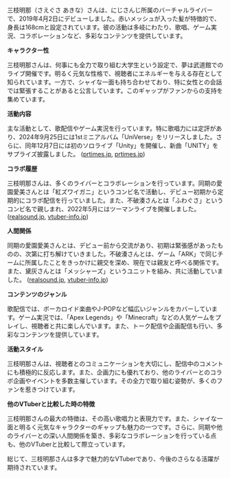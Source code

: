 三枝明那（さえぐさ あきな）さんは、にじさんじ所属のバーチャルライバーで、2019年4月2日にデビューしました。赤いメッシュが入った髪が特徴的で、身長は168cmと設定されています。彼の活動は多岐にわたり、歌唱、ゲーム実況、コラボレーションなど、多彩なコンテンツを提供しています。

**キャラクター性**

三枝明那さんは、何事にも全力で取り組む大学生という設定で、夢は武道館でのライブ開催です。明るく元気な性格で、視聴者にエネルギーを与える存在として知られています。一方で、シャイな一面も持ち合わせており、特に女性との会話では緊張することがあると公言しています。このギャップがファンからの支持を集めています。

**活動内容**

主な活動として、歌配信やゲーム実況を行っています。特に歌唱力には定評があり、2024年9月25日には1stミニアルバム「UniVerse」をリリースしました。さらに、同年12月7日には初のソロライブ「Unity」を開催し、新曲「UNITY」をサプライズ披露しました。 ([prtimes.jp](https://prtimes.jp/main/html/rd/p/000000930.000030865.html?utm_source=openai), [prtimes.jp](https://prtimes.jp/main/html/rd/p/000001064.000030865.html?utm_source=openai))

**コラボ履歴**

三枝明那さんは、多くのライバーとコラボレーションを行っています。同期の愛園愛美さんとは「紅ズワイガニ」というコンビ名で活動し、デビュー初期から定期的にコラボ配信を行っていました。また、不破湊さんとは「ふわぐさ」というコンビ名で親しまれ、2022年5月にはツーマンライブを開催しました。 ([realsound.jp](https://realsound.jp/tech/2023/03/post-1272572_2.html?utm_source=openai), [vtuber-info.jp](https://vtuber-info.jp/column/1943/?utm_source=openai))

**人間関係**

同期の愛園愛美さんとは、デビュー前から交流があり、初期は緊張感があったものの、次第に打ち解けていきました。不破湊さんとは、ゲーム「ARK」で同じチームに所属したことをきっかけに親交を深め、現在では親友と呼べる関係です。また、黛灰さんとは「メッシャーズ」というユニットを組み、共に活動していました。 ([realsound.jp](https://realsound.jp/tech/2023/03/post-1272572_2.html?utm_source=openai), [vtuber-info.jp](https://vtuber-info.jp/column/1943/?utm_source=openai))

**コンテンツのジャンル**

歌配信では、ボーカロイド楽曲やJ-POPなど幅広いジャンルをカバーしています。ゲーム実況では、「Apex Legends」や「Minecraft」などの人気ゲームをプレイし、視聴者と共に楽しんでいます。また、トーク配信や企画配信も行い、多彩なコンテンツを提供しています。

**活動スタイル**

三枝明那さんは、視聴者とのコミュニケーションを大切にし、配信中のコメントにも積極的に反応します。また、企画力にも優れており、他のライバーとのコラボ企画やイベントを多数主催しています。その全力で取り組む姿勢が、多くのファンを惹きつけています。

**他のVTuberと比較した時の特徴**

三枝明那さんの最大の特徴は、その高い歌唱力と表現力です。また、シャイな一面と明るく元気なキャラクターのギャップも魅力の一つです。さらに、同期や他のライバーとの深い人間関係を築き、多彩なコラボレーションを行っている点も、他のVTuberと比較して際立っています。

総じて、三枝明那さんは多才で魅力的なVTuberであり、今後のさらなる活躍が期待されています。 